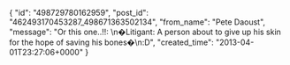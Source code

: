  {
   "id": "498729780162959",
   "post_id": "462493170453287_498671363502134",
   "from_name": "Pete Daoust",
   "message": "Or this one..!!: \n�Litigant: A person about to give up his skin for the hope of saving his bones�\n:D",
   "created_time": "2013-04-01T23:27:06+0000"
 }

